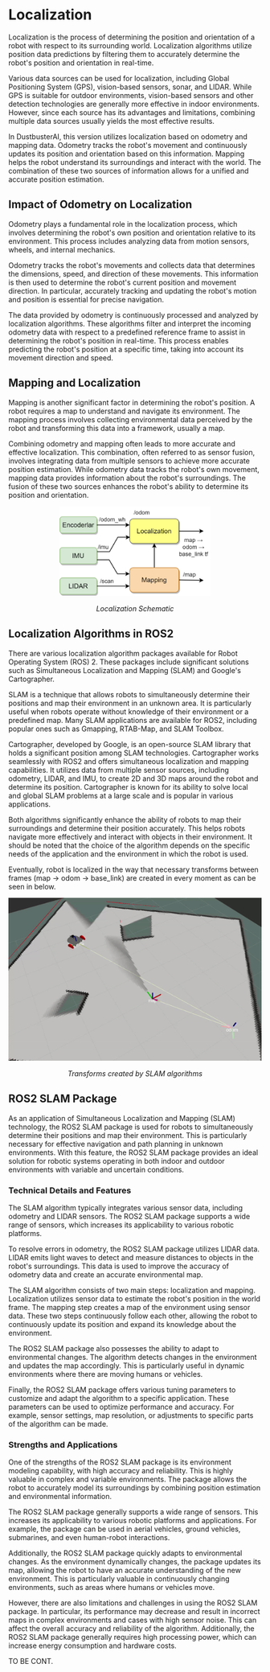 # Localization

Localization is the process of determining the position and orientation of a robot with respect to its surrounding world. Localization algorithms utilize position data predictions by filtering them to accurately determine the robot's position and orientation in real-time.

Various data sources can be used for localization, including Global Positioning System (GPS), vision-based sensors, sonar, and LIDAR. While GPS is suitable for outdoor environments, vision-based sensors and other detection technologies are generally more effective in indoor environments. However, since each source has its advantages and limitations, combining multiple data sources usually yields the most effective results.

In DustbusterAI, this version utilizes localization based on odometry and mapping data. Odometry tracks the robot's movement and continuously updates its position and orientation based on this information. Mapping helps the robot understand its surroundings and interact with the world. The combination of these two sources of information allows for a unified and accurate position estimation.

## Impact of Odometry on Localization

Odometry plays a fundamental role in the localization process, which involves determining the robot's own position and orientation relative to its environment. This process includes analyzing data from motion sensors, wheels, and internal mechanics.

Odometry tracks the robot's movements and collects data that determines the dimensions, speed, and direction of these movements. This information is then used to determine the robot's current position and movement direction. In particular, accurately tracking and updating the robot's motion and position is essential for precise navigation.

The data provided by odometry is continuously processed and analyzed by localization algorithms. These algorithms filter and interpret the incoming odometry data with respect to a predefined reference frame to assist in determining the robot's position in real-time. This process enables predicting the robot's position at a specific time, taking into account its movement direction and speed.

## Mapping and Localization

Mapping is another significant factor in determining the robot's position. A robot requires a map to understand and navigate its environment. The mapping process involves collecting environmental data perceived by the robot and transforming this data into a framework, usually a map.

Combining odometry and mapping often leads to more accurate and effective localization. This combination, often referred to as sensor fusion, involves integrating data from multiple sensors to achieve more accurate position estimation. While odometry data tracks the robot's own movement, mapping data provides information about the robot's surroundings. The fusion of these two sources enhances the robot's ability to determine its position and orientation.

<p align="center">
    <img width="300" src="Images/localization-schematic.png" alt="Localization Schematic">
</p>
<p align="center"><em>Localization Schematic</em></p>


## Localization Algorithms in ROS2

There are various localization algorithm packages available for Robot Operating System (ROS) 2. These packages include significant solutions such as Simultaneous Localization and Mapping (SLAM) and Google's Cartographer.

SLAM is a technique that allows robots to simultaneously determine their positions and map their environment in an unknown area. It is particularly useful when robots operate without knowledge of their environment or a predefined map. Many SLAM applications are available for ROS2, including popular ones such as Gmapping, RTAB-Map, and SLAM Toolbox.

Cartographer, developed by Google, is an open-source SLAM library that holds a significant position among SLAM technologies. Cartographer works seamlessly with ROS2 and offers simultaneous localization and mapping capabilities. It utilizes data from multiple sensor sources, including odometry, LIDAR, and IMU, to create 2D and 3D maps around the robot and determine its position. Cartographer is known for its ability to solve local and global SLAM problems at a large scale and is popular in various applications.

Both algorithms significantly enhance the ability of robots to map their surroundings and determine their position accurately. This helps robots navigate more effectively and interact with objects in their environment. It should be noted that the choice of the algorithm depends on the specific needs of the application and the environment in which the robot is used. 

Eventually, robot is localized in the way that necessary transforms between frames (map → odom → base_link) are created in every moment as can be seen in below.


<p align="center">
    <img width="700" src="Images/localization-transforms.gif" alt="Transforms created by SLAM algorithms">
</p>
<p align="center"><em>Transforms created by SLAM algorithms</em></p>

## ROS2 SLAM Package

As an application of Simultaneous Localization and Mapping (SLAM) technology, the ROS2 SLAM package is used for robots to simultaneously determine their positions and map their environment. This is particularly necessary for effective navigation and path planning in unknown environments. With this feature, the ROS2 SLAM package provides an ideal solution for robotic systems operating in both indoor and outdoor environments with variable and uncertain conditions.

### **Technical Details and Features**

The SLAM algorithm typically integrates various sensor data, including odometry and LIDAR sensors. The ROS2 SLAM package supports a wide range of sensors, which increases its applicability to various robotic platforms.

To resolve errors in odometry, the ROS2 SLAM package utilizes LIDAR data. LIDAR emits light waves to detect and measure distances to objects in the robot's surroundings. This data is used to improve the accuracy of odometry data and create an accurate environmental map.

The SLAM algorithm consists of two main steps: localization and mapping. Localization utilizes sensor data to estimate the robot's position in the world frame. The mapping step creates a map of the environment using sensor data. These two steps continuously follow each other, allowing the robot to continuously update its position and expand its knowledge about the environment.

The ROS2 SLAM package also possesses the ability to adapt to environmental changes. The algorithm detects changes in the environment and updates the map accordingly. This is particularly useful in dynamic environments where there are moving humans or vehicles.

Finally, the ROS2 SLAM package offers various tuning parameters to customize and adapt the algorithm to a specific application. These parameters can be used to optimize performance and accuracy. For example, sensor settings, map resolution, or adjustments to specific parts of the algorithm can be made.


### **Strengths and Applications**

One of the strengths of the ROS2 SLAM package is its environment modeling capability, with high accuracy and reliability. This is highly valuable in complex and variable environments. The package allows the robot to accurately model its surroundings by combining position estimation and environmental information.

The ROS2 SLAM package generally supports a wide range of sensors. This increases its applicability to various robotic platforms and applications. For example, the package can be used in aerial vehicles, ground vehicles, submarines, and even human-robot interactions.

Additionally, the ROS2 SLAM package quickly adapts to environmental changes. As the environment dynamically changes, the package updates its map, allowing the robot to have an accurate understanding of the new environment. This is particularly valuable in continuously changing environments, such as areas where humans or vehicles move.

However, there are also limitations and challenges in using the ROS2 SLAM package. In particular, its performance may decrease and result in incorrect maps in complex environments and cases with high sensor noise. This can affect the overall accuracy and reliability of the algorithm. Additionally, the ROS2 SLAM package generally requires high processing power, which can increase energy consumption and hardware costs.




TO BE CONT.